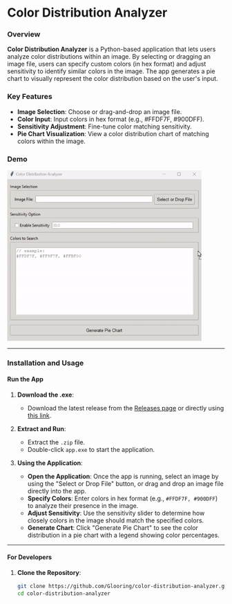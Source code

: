 # Color Distribution Analyzer

### Overview
**Color Distribution Analyzer** is a Python-based application that lets users analyze color distributions within an image. By selecting or dragging an image file, users can specify custom colors (in hex format) and adjust sensitivity to identify similar colors in the image. The app generates a pie chart to visually represent the color distribution based on the user's input.

### Key Features
- **Image Selection**: Choose or drag-and-drop an image file.
- **Color Input**: Input colors in hex format (e.g., #FFDF7F, #900DFF).
- **Sensitivity Adjustment**: Fine-tune color matching sensitivity.
- **Pie Chart Visualization**: View a color distribution chart of matching colors within the image.

### Demo
<img src="media/demo.gif" width="450">

---

### Installation and Usage

#### Run the App

1. **Download the .exe**:
   - Download the latest release from the [Releases page](https://github.com/Glooring/color-distribution-analyzer/releases) or directly using [this link](https://github.com/Glooring/color-distribution-analyzer/releases/download/v1.0.0/Release.zip).

2. **Extract and Run**:
   - Extract the `.zip` file.
   - Double-click `app.exe` to start the application.

3. **Using the Application**:
   - **Open the Application**: Once the app is running, select an image by using the "Select or Drop File" button, or drag and drop an image file directly into the app.
   - **Specify Colors**: Enter colors in hex format (e.g., `#FFDF7F, #900DFF`) to analyze their presence in the image.
   - **Adjust Sensitivity**: Use the sensitivity slider to determine how closely colors in the image should match the specified colors.
   - **Generate Chart**: Click "Generate Pie Chart" to see the color distribution in a pie chart with a legend showing color percentages.

---

#### For Developers

1. **Clone the Repository**:
   ```bash
   git clone https://github.com/Glooring/color-distribution-analyzer.git
   cd color-distribution-analyzer
